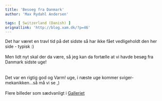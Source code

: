 ```yaml
---
title: 'Besoeg fra Danmark'
author: 'Max Rydahl Andersen'

tags: [ Switzerland (Danish) ]
orignallink: 'http://blog.xam.dk/?p=46'
---
```

<div><p>Det har været en travl tid på det sidste så har ikke fået vedligeholdt den her side - typisk :)
<br><br>
Men lidt nyt skal der da være, så jeg kan da fortælle at vi havde besøg fra Danmark sidste uge!
<br><br><img src="http://www.xam.dk/coppermine/albums/wpw-20050630/IMG_1424.JPG" alt=""><br><br>
Det var en rigtig god og Varm! uge, i næste uge kommer sviger-mekanikken...så må vi se ,)
<br><br>
Flere billeder som sædvanligt i <a href="http://www.xam.dk/coppermine/thumbnails.php?album=50">Galleriet</a></p></div>

